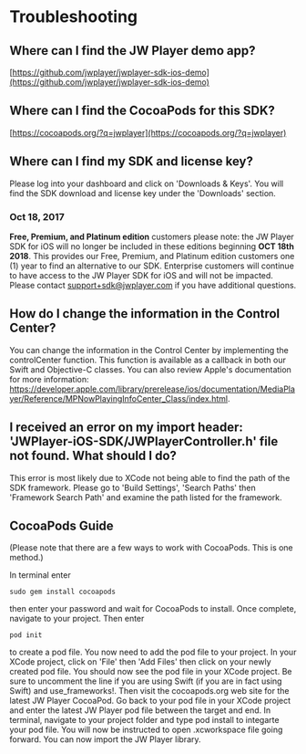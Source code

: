 # Troubleshooting

## Where can I find the JW Player demo app?

[https://github.com/jwplayer/jwplayer-sdk-ios-demo](https://github.com/jwplayer/jwplayer-sdk-ios-demo)


## Where can I find the CocoaPods for this SDK?

[https://cocoapods.org/?q=jwplayer](https://cocoapods.org/?q=jwplayer)


## Where can I find my SDK and license key?

Please log into your dashboard and click on 'Downloads & Keys'. You will find the SDK download and license
key under the 'Downloads' section.

### Oct 18, 2017
**Free, Premium, and Platinum edition** customers please note: the JW Player SDK for iOS will no longer be included in these editions beginning **OCT 18th 2018**. This provides our Free, Premium, and Platinum edition customers one (1) year to find an alternative to our SDK. Enterprise customers will continue to have access to the JW Player SDK for iOS and will not be impacted. Please contact support+sdk@jwplayer.com if you have additional questions.

## How do I change the information in the Control Center?

You can change the information in the Control Center by implementing the controlCenter function. This function is available as a callback in both our Swift and Objective-C classes. You can also review Apple's documentation for more information: https://developer.apple.com/library/prerelease/ios/documentation/MediaPlayer/Reference/MPNowPlayingInfoCenter_Class/index.html.

## I received an error on my import header: 'JWPlayer-iOS-SDK/JWPlayerController.h' file not found. What should I do?
This error is most likely due to XCode not being able to find the path of the SDK framework. Please go to 'Build Settings', 'Search Paths' then 'Framework Search Path' and examine the path listed for the framework. 

## CocoaPods Guide 
(Please note that there are a few ways to work with CocoaPods. This is one method.)

In terminal enter

    sudo gem install cocoapods

then enter your password and wait for CocoaPods to install.
Once complete, navigate to your project. Then enter

    pod init

to create a pod file.
You now need to add the pod file to your project. In your XCode project, click on 'File' then 'Add Files' then click on your newly created pod file. You should now see the pod file in your XCode project. Be sure to uncomment the line if you are using Swift (if you are in fact using Swift) and use_frameworks!. Then visit the cocoapods.org web site for the latest JW Player CocoaPod. Go back to your pod file in your XCode project and enter the latest JW Player pod file between the target and end. In terminal, navigate to your project folder and type pod install to integarte your pod file. You will now be instructed to open .xcworkspace file going forward. You can now import the JW Player library. 
